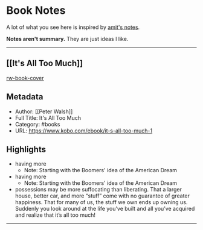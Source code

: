 # Book Notes

A lot of what you see here is inspired by [amit's notes](https://wiki.amitg.net/?stackedPages=/books/My%20Book%20Notes).

**Notes aren't summary.** They are just ideas I like.

---

## [[It's All Too Much]] 
[rw-book-cover](https://kbimages1-a.akamaihd.net/a2d08929-7f1a-4f1b-a354-a32137b0c4f9/it-s-all-too-much-1.jpg)

## Metadata
- Author: [[Peter Walsh]]
- Full Title: It's All Too Much
- Category: #books
- URL: https://www.kobo.com/ebook/it-s-all-too-much-1

## Highlights
- having more
    - Note: Starting with the Boomers' idea of the American Dream
- having more
    - Note: Starting with the Boomers' idea of the American Dream
- possessions may be more suffocating than liberating. That a larger house, better car, and more “stuff” come with no guarantee of greater happiness. That for many of us, the stuff we own ends up owning us. Suddenly you look around at the life you’ve built and all you’ve acquired and realize that it’s all too much!

--- 